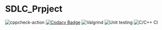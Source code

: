 # SDLC_Prpject

![cppcheck-action](https://github.com/99002626/SDLC_Project/workflows/cppcheck-action/badge.svg)
[![Codacy Badge](https://app.codacy.com/project/badge/Grade/cc82799b38874512a74de09a18a9b6f2)](https://www.codacy.com/gh/99002626/SDLC_Project/dashboard?utm_source=github.com&amp;utm_medium=referral&amp;utm_content=99002626/SDLC_Project&amp;utm_campaign=Badge_Grade)
![Valgrind](https://github.com/99002626/SDLC_Project/workflows/Valgrind/badge.svg)
![Unit testing](https://github.com/99002626/SDLC_Project/workflows/Unit%20testing/badge.svg)
![C/C++ CI](https://github.com/99002626/SDLC_Project/workflows/C/C++%20CI/badge.svg)
